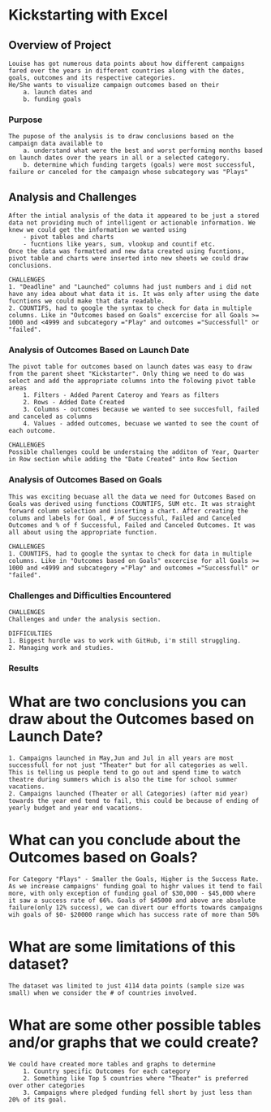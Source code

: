 # Kickstarting with Excel

## Overview of Project

	Louise has got numerous data points about how different campaigns fared over the years in different countries along with the dates, goals, outcomes and its respective categories. 
	He/She wants to visualize campaign outcomes based on their 
		a. launch dates and 
		b. funding goals

### Purpose

	The pupose of the analysis is to draw conclusions based on the campaign data available to 
		a. understand what were the best and worst performing months based on launch dates over the years in all or a selected category.
		b. determine which funding targets (goals) were most successful, failure or canceled for the campaign whose subcategory was "Plays" 

## Analysis and Challenges
	
	After the intial analysis of the data it appeared to be just a stored data not providing much of intelligent or actionable information. We knew we could get the information we wanted using 
		- pivot tables and charts
		- fucntions like years, sum, vlookup and countif etc.
	Once the data was formatted and new data created using fucntions, pivot table and charts were inserted into new sheets we could draw conclusions.
	
	CHALLENGES
	1. "Deadline" and "Launched" columns had just numbers and i did not have any idea about what data it is. It was only after using the date fucntions we could make that data readable.
	2. COUNTIFS, had to google the syntax to check for data in multiple columns. Like in "Outcomes based on Goals" excercise for all Goals >= 1000 and <4999 and subcategory ="Play" and outcomes ="Successfull" or "failed".
	
### Analysis of Outcomes Based on Launch Date

	The pivot table for outcomes based on launch dates was easy to draw from the parent sheet "Kickstarter". Only thing we need to do was select and add the appropriate columns into the folowing pivot table areas
		1. Filters - Added Parent Cateroy and Years as filters
		2. Rows - Added Date Created
		3. Columns - outcomes because we wanted to see succesfull, failed and canceled as columns
		4. Values - added outcomes, becuase we wanted to see the count of each outcome.
	
	CHALLENGES
	Possible challenges could be understaing the additon of Year, Quarter in Row section while adding the "Date Created" into Row Section	
	
	
### Analysis of Outcomes Based on Goals
	
	This was exciting becuase all the data we need for Outcomes Based on Goals was derived using functions COUNTIFS, SUM etc. It was straight forward column selection and inserting a chart. After creating the colums and labels for Goal, # of Successful, Failed and Canceled Outcomes and % of f Successful, Failed and Canceled Outcomes. It was all about using the appropriate function.
	
	CHALLENGES
	1. COUNTIFS, had to google the syntax to check for data in multiple columns. Like in "Outcomes based on Goals" excercise for all Goals >= 1000 and <4999 and subcategory ="Play" and outcomes ="Successfull" or "failed".
	
### Challenges and Difficulties Encountered

	CHALLENGES
	Challenges and under the analysis section.
	
	DIFFICULTIES
	1. Biggest hurdle was to work with GitHub, i'm still struggling.
	2. Managing work and studies. 

### Results

# What are two conclusions you can draw about the Outcomes based on Launch Date?

	1. Campaigns launched in May,Jun and Jul in all years are most successfull for not just "Theater" but for all categories as well. This is telling us people tend to go out and spend time to watch theatre during summers which is also the time for school summer vacations.
	2. Campaigns launched (Theater or all Categories) (after mid year) towards the year end tend to fail, this could be because of ending of yearly budget and year end vacations.

# What can you conclude about the Outcomes based on Goals?

	For Category "Plays" - Smaller the Goals, Higher is the Success Rate. 
	As we increase campaigns' funding goal to highr values it tend to fail more, with only exception of funding goal of $30,000 - $45,000 where it saw a success rate of 66%. Goals of $45000 and above are absolute failure(only 12% success), we can divert our efforts towards campaigns wih goals of $0- $20000 range which has success rate of more than 50% 
	
# What are some limitations of this dataset?
	
	The dataset was limited to just 4114 data points (sample size was small) when we consider the # of countries involved.

# What are some other possible tables and/or graphs that we could create?
	
	We could have created more tables and graphs to determine 
		1. Country specific Outcomes for each category
		2. Something like Top 5 countries where "Theater" is preferred over other categories
		3. Campaigns where pledged funding fell short by just less than 20% of its goal.
		


